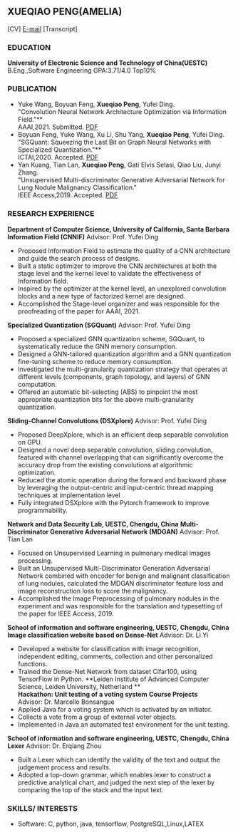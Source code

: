 ## XUEQIAO PENG(AMELIA)

[CV]  [E-mail](ameliapxq0131@gmail.com)
[Transcript]  

### EDUCATION
**University of Electronic Science and Technology of China(UESTC)**  
B.Eng.,Software Engineering                 GPA:3.71/4.0 Top10%  


### PUBLICATION  
- Yuke Wang, Boyuan Feng, **Xueqiao Peng**, Yufei Ding.<br> 
  "Convolution Neural Network Architecture Optimization via Information Field."**<br>
  AAAI,2021. Submitted. [PDF](https://arxiv.org/abs/2009.05236)<br>
- Boyuan Feng, Yuke Wang, Xu Li, Shu Yang, **Xueqiao Peng**, Yufei Ding.<br> 
  "SGQuant: Squeezing the Last Bit on Graph Neural Networks with Specialized Quantization."**<br>
  ICTAI,2020. Accepted. [PDF](https://arxiv.org/abs/2007.05100)<br>
- Yan Kuang, Tian Lan, **Xueqiao Peng**, Gati Elvis Selasi, Qiao Liu, Junyi Zhang.<br> 
  "Unsupervised Multi-discriminator Generative Adversarial Network for Lung Nodule Malignancy Classification."<br>   IEEE Access,2019. Accepted. [PDF](https://ieeexplore.ieee.org/abstract/document/9066829)

### RESEARCH EXPERIENCE

**Department of Computer Science, University of California, Santa Barbara**
**Information Field (CNNIF)**
Advisor: Prof. Yufei Ding
*	Proposed Information Field to estimate the quality of a CNN architecture and guide the search process of designs.
*	Built a static optimizer to improve the CNN architectures at both the stage level and the kernel level to validate the effectiveness of Information field.
* Inspired by the optimizer at the kernel level, an unexplored convolution blocks and a new type of factorized kernel are designed.
*	Accomplished the Stage-level organizer and was responsible for the proofreading of the paper for AAAI, 2021.

**Specialized Quantization (SGQuant)**
Advisor: Prof. Yufei Ding
*	Proposed a specialized GNN quantization scheme, SGQuant, to systematically reduce the GNN memory consumption.
*	Designed a GNN-tailored quantization algorithm and a GNN quantization fine-tuning scheme to reduce memory consumption.
*	Investigated the multi-granularity quantization strategy that operates at different levels (components, graph topology, and layers) of GNN computation.
*	Offered an automatic bit-selecting (ABS) to pinpoint the most appropriate quantization bits for the above multi-granularity quantization.

**Sliding-Channel Convolutions (DSXplore)**
Advisor: Prof. Yufei Ding
*	Proposed DeepXplore, which is an efficient deep separable convolution on GPU.
*	Designed a novel deep separable convolution, sliding convolution, featured with channel overlapping that can significantly overcome the accuracy drop from the existing convolutions at algorithmic optimization.
*	Reduced the atomic operation during the forward and backward phase by leveraging the output-centric and input-centric thread mapping techniques at implementation level
*	Fully integrated DSXplore with the Pytorch framework to improve programmability.


**Network and Data Security Lab, UESTC, Chengdu, China**
**Multi-Discriminator Generative Adversarial Network (MDGAN)**
Advisor: Prof. Tian Lan
*	Focused on Unsupervised Learning in pulmonary medical images processing.
*	Built an Unsupervised Multi-Discriminator Generation Adversarial Network combined with encoder for benign and malignant classification of lung nodules, calculated the MDGAN discriminator feature loss and image reconstruction loss to score the malignancy.
*	Accomplished the Image Preprocessing of pulmonary nodules in the experiment and was responsible for the translation and typesetting of the paper for IEEE Access, 2019.


**School of information and software engineering, UESTC, Chengdu, China**
**Image classification website based on Dense-Net**
Advisor: Dr. Li Yi
* Developed a website for classification with image recognition, independent editing, comments, collection and other personalized functions.
*	Trained the Dense-Net Network from dataset Cifar100, using TensorFlow in Python.
                                                                                                                 **Leiden Institute of Advanced Computer Science, Leiden University, Netherland **                          
**Hackathon: Unit testing of a voting system**
**Course Projects**  
Advisor: Dr. Marcello Bonsangue
* Applied Java for a voting system which is activated by an initiator.
*	Collects a vote from a group of external voter objects.
*	Implemented in Java an automated test environment for the unit testing.

**School of information and software engineering, UESTC, Chengdu, China**
**Lexer**
Advisor: Dr. Erqiang Zhou
* Built a Lexer which can identify the validity of the text and output the judgement process and results.
*	Adopted a top-down grammar, which enables lexer to construct a predictive analytical chart, and judged the next step of the lexer by comparing the top of the stack and the input text.

### SKILLS/ INTERESTS  
- Software: C, python, java, tensorflow, PostgreSQL,Linux,LATEX 
  
